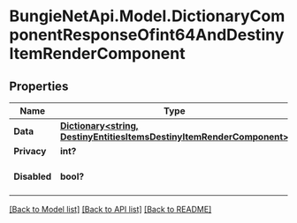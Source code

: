 # BungieNetApi.Model.DictionaryComponentResponseOfint64AndDestinyItemRenderComponent
## Properties

Name | Type | Description | Notes
------------ | ------------- | ------------- | -------------
**Data** | [**Dictionary<string, DestinyEntitiesItemsDestinyItemRenderComponent>**](DestinyEntitiesItemsDestinyItemRenderComponent.md) |  | [optional] 
**Privacy** | **int?** |  | [optional] 
**Disabled** | **bool?** | If true, this component is disabled. | [optional] 

[[Back to Model list]](../README.md#documentation-for-models) [[Back to API list]](../README.md#documentation-for-api-endpoints) [[Back to README]](../README.md)

